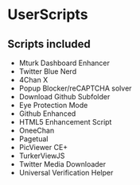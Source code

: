 # UserScripts

## Scripts included
- Mturk Dashboard Enhancer
- Twitter Blue Nerd
- 4Chan X
- Popup Blocker/reCAPTCHA solver
- Download Github Subfolder
- Eye Protection Mode
- Github Enhanced
- HTML5 Enhancement Script
- OneeChan
- Pagetual
- PicViewer CE+
- TurkerViewJS
- Twitter Media Downloader
- Universal Verification Helper